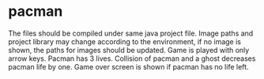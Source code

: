 # pacman
The files should be compiled under same java project file. 
Image paths and project library may change according to the environment, 
if no image is shown, the paths for images should be updated.
Game is played with only arrow keys.
Pacman has 3 lives.
Collision of pacman and a ghost decreases pacman life by one.
Game over screen is shown if pacman has no life left.
